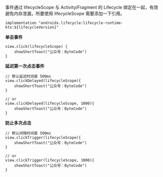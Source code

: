 事件通过 lifecycleScope 与 Activity/Fragment 的 Lifecycle 绑定在一起，有效避免内存泄漏，所要使用 lifecycleScope 需要添加一下引用。

```
implementation "androidx.lifecycle:lifecycle-runtime-ktx:${lifecycleVersion}"
```

**单击事件**


```
view.click(lifecycleScope) {
    showShortToast("公众号：ByteCode")
}
```


**延迟第一次点击事件**

```
// 默认延迟时间是 500ms
view.clickDelayed(lifecycleScope){
    showShortToast("公众号：ByteCode")
}

// or
view.clickDelayed(lifecycleScope, 1000){
    showShortToast("公众号：ByteCode")
}
```


**防止多次点击**

```
// 默认间隔时间是 500ms
view.clickTrigger(lifecycleScope){
    showShortToast("公众号：ByteCode")
}

// or
view.clickTrigger(lifecycleScope, 1000){
    showShortToast("公众号：ByteCode")
}
```

